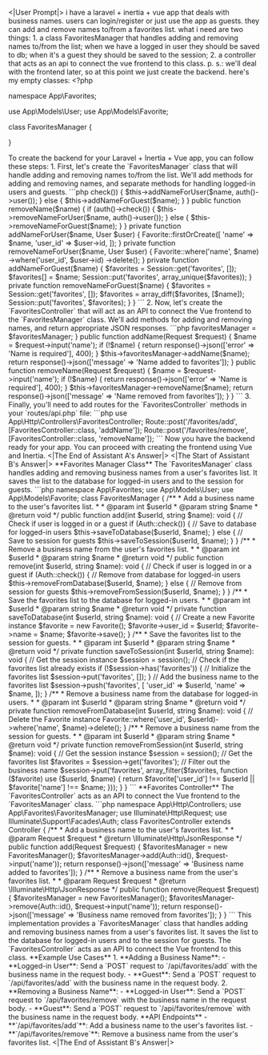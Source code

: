 <|User Prompt|>
i have a laravel + inertia + vue app that deals with business names. users can login/register or just use the app as guests. they can add and remove names to/from a favorites list. what i need are two things: 1. a class FavoritesManager that handles adding and removing names to/from the list; when we have a logged in user they should be saved to db; when it's a guest they should be saved to the session; 2. a controller that acts as an api to connect the vue frontend to this class. p. s.: we'll deal with the frontend later, so at this point we just create the backend. here's my empty classes: <?php

namespace App\Favorites;

use App\Models\User;
use App\Models\Favorite;

class FavoritesManager
{
    
}
<?php

namespace App\Http\Controllers;

use App\Favorites\FavoritesManager;
use Illuminate\Http\Request;
use Illuminate\Support\Facades\Auth;

class FavoritesController extends Controller
{
    
}


<|The Start of Assistant A's Answer|>
To create the backend for your Laravel + Inertia + Vue app, you can follow these steps:

1. First, let's create the `FavoritesManager` class that will handle adding and removing names to/from the list. We'll add methods for adding and removing names, and separate methods for handling logged-in users and guests.

```php
<?php

namespace App\Favorites;

use App\Models\User;
use App\Models\Favorite;
use Illuminate\Support\Facades\Session;

class FavoritesManager
{
    public function addName($name)
    {
        if (auth()->check()) {
            $this->addNameForUser($name, auth()->user());
        } else {
            $this->addNameForGuest($name);
        }
    }

    public function removeName($name)
    {
        if (auth()->check()) {
            $this->removeNameForUser($name, auth()->user());
        } else {
            $this->removeNameForGuest($name);
        }
    }

    private function addNameForUser($name, User $user)
    {
        Favorite::firstOrCreate([
            'name' => $name,
            'user_id' => $user->id,
        ]);
    }

    private function removeNameForUser($name, User $user)
    {
        Favorite::where('name', $name)
            ->where('user_id', $user->id)
            ->delete();
    }

    private function addNameForGuest($name)
    {
        $favorites = Session::get('favorites', []);
        $favorites[] = $name;
        Session::put('favorites', array_unique($favorites));
    }

    private function removeNameForGuest($name)
    {
        $favorites = Session::get('favorites', []);
        $favorites = array_diff($favorites, [$name]);
        Session::put('favorites', $favorites);
    }
}
```

2. Now, let's create the `FavoritesController` that will act as an API to connect the Vue frontend to the `FavoritesManager` class. We'll add methods for adding and removing names, and return appropriate JSON responses.

```php
<?php

namespace App\Http\Controllers;

use App\Favorites\FavoritesManager;
use Illuminate\Http\Request;
use Illuminate\Support\Facades\Auth;

class FavoritesController extends Controller
{
    private $favoritesManager;

    public function __construct(FavoritesManager $favoritesManager)
    {
        $this->favoritesManager = $favoritesManager;
    }

    public function addName(Request $request)
    {
        $name = $request->input('name');
        if (!$name) {
            return response()->json(['error' => 'Name is required'], 400);
        }

        $this->favoritesManager->addName($name);

        return response()->json(['message' => 'Name added to favorites']);
    }

    public function removeName(Request $request)
    {
        $name = $request->input('name');
        if (!$name) {
            return response()->json(['error' => 'Name is required'], 400);
        }

        $this->favoritesManager->removeName($name);

        return response()->json(['message' => 'Name removed from favorites']);
    }
}
```

3. Finally, you'll need to add routes for the `FavoritesController` methods in your `routes/api.php` file:

```php
use App\Http\Controllers\FavoritesController;

Route::post('/favorites/add', [FavoritesController::class, 'addName']);
Route::post('/favorites/remove', [FavoritesController::class, 'removeName']);
```

Now you have the backend ready for your app. You can proceed with creating the frontend using Vue and Inertia.
<|The End of Assistant A's Answer|>

<|The Start of Assistant B's Answer|>
**Favorites Manager Class**

The `FavoritesManager` class handles adding and removing business names from a user's favorites list. It saves the list to the database for logged-in users and to the session for guests.

```php
namespace App\Favorites;

use App\Models\User;
use App\Models\Favorite;

class FavoritesManager
{
    /**
     * Add a business name to the user's favorites list.
     *
     * @param int $userId
     * @param string $name
     * @return void
     */
    public function add(int $userId, string $name): void
    {
        // Check if user is logged in or a guest
        if (Auth::check()) {
            // Save to database for logged-in users
            $this->saveToDatabase($userId, $name);
        } else {
            // Save to session for guests
            $this->saveToSession($userId, $name);
        }
    }

    /**
     * Remove a business name from the user's favorites list.
     *
     * @param int $userId
     * @param string $name
     * @return void
     */
    public function remove(int $userId, string $name): void
    {
        // Check if user is logged in or a guest
        if (Auth::check()) {
            // Remove from database for logged-in users
            $this->removeFromDatabase($userId, $name);
        } else {
            // Remove from session for guests
            $this->removeFromSession($userId, $name);
        }
    }

    /**
     * Save the favorites list to the database for logged-in users.
     *
     * @param int $userId
     * @param string $name
     * @return void
     */
    private function saveToDatabase(int $userId, string $name): void
    {
        // Create a new Favorite instance
        $favorite = new Favorite();
        $favorite->user_id = $userId;
        $favorite->name = $name;
        $favorite->save();
    }

    /**
     * Save the favorites list to the session for guests.
     *
     * @param int $userId
     * @param string $name
     * @return void
     */
    private function saveToSession(int $userId, string $name): void
    {
        // Get the session instance
        $session = session();

        // Check if the favorites list already exists
        if (!$session->has('favorites')) {
            // Initialize the favorites list
            $session->put('favorites', []);
        }

        // Add the business name to the favorites list
        $session->push('favorites', [
            'user_id' => $userId,
            'name' => $name,
        ]);
    }

    /**
     * Remove a business name from the database for logged-in users.
     *
     * @param int $userId
     * @param string $name
     * @return void
     */
    private function removeFromDatabase(int $userId, string $name): void
    {
        // Delete the Favorite instance
        Favorite::where('user_id', $userId)->where('name', $name)->delete();
    }

    /**
     * Remove a business name from the session for guests.
     *
     * @param int $userId
     * @param string $name
     * @return void
     */
    private function removeFromSession(int $userId, string $name): void
    {
        // Get the session instance
        $session = session();

        // Get the favorites list
        $favorites = $session->get('favorites');

        // Filter out the business name
        $session->put('favorites', array_filter($favorites, function ($favorite) use ($userId, $name) {
            return $favorite['user_id'] !== $userId || $favorite['name'] !== $name;
        }));
    }
}
```

**Favorites Controller**

The `FavoritesController` acts as an API to connect the Vue frontend to the `FavoritesManager` class.

```php
namespace App\Http\Controllers;

use App\Favorites\FavoritesManager;
use Illuminate\Http\Request;
use Illuminate\Support\Facades\Auth;

class FavoritesController extends Controller
{
    /**
     * Add a business name to the user's favorites list.
     *
     * @param Request $request
     * @return \Illuminate\Http\JsonResponse
     */
    public function add(Request $request)
    {
        $favoritesManager = new FavoritesManager();
        $favoritesManager->add(Auth::id(), $request->input('name'));

        return response()->json(['message' => 'Business name added to favorites']);
    }

    /**
     * Remove a business name from the user's favorites list.
     *
     * @param Request $request
     * @return \Illuminate\Http\JsonResponse
     */
    public function remove(Request $request)
    {
        $favoritesManager = new FavoritesManager();
        $favoritesManager->remove(Auth::id(), $request->input('name'));

        return response()->json(['message' => 'Business name removed from favorites']);
    }
}
```

This implementation provides a `FavoritesManager` class that handles adding and removing business names from a user's favorites list. It saves the list to the database for logged-in users and to the session for guests. The `FavoritesController` acts as an API to connect the Vue frontend to this class.

**Example Use Cases**

1. **Adding a Business Name**:

   - **Logged-in User**: Send a `POST` request to `/api/favorites/add` with the business name in the request body.
   - **Guest**: Send a `POST` request to `/api/favorites/add` with the business name in the request body.

2. **Removing a Business Name**:

   - **Logged-in User**: Send a `POST` request to `/api/favorites/remove` with the business name in the request body.
   - **Guest**: Send a `POST` request to `/api/favorites/remove` with the business name in the request body.

**API Endpoints**

- **`/api/favorites/add`**: Add a business name to the user's favorites list.
- **`/api/favorites/remove`**: Remove a business name from the user's favorites list.
<|The End of Assistant B's Answer|>